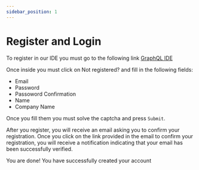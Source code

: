 ```yaml
---
sidebar_position: 1
---
```


# Register and Login
To register in our IDE you must go to the following link [GraphQL IDE](https://graphql.bitquery.io/auth/login)

Once inside you must click on Not registered? and fill in the following fields:
- Email
- Password
- Passoword Confirmation
- Name
- Company Name

Once you fill them you must solve the captcha and press `Submit`.

After you register, you will receive an email asking you to confirm your registration. Once you click on the link provided in the email to confirm your registration, you will receive a notification indicating that your email has been successfully verified.


You are done! You have successfully created your account